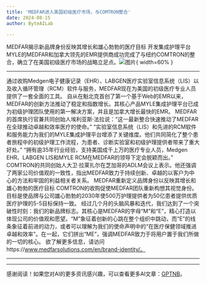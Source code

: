 ```yaml
---
title: 'MEDFAR进入美国初级医疗市场，与COMTRON整合'
date: 2024-08-15
author: ByteAILab

---
```


MEDFAR揭示新品牌身份反映其增长和雄心勃勃的医疗目标
开发集成护理平台MYLE的MEDFAR和加拿大领先的EMR提供商成功完成了与纽约COMTRON的整合，确立了在美国初级医疗市场的战略立足点。![图片](https://ai-techpark.com/wp-content/uploads/2024/08/MEDFAR-Enters-960x540.jpg){ width=60% }

---
通过收购Medgen电子健康记录（EHR）、LABGEN医疗实验室信息系统（LIS）以及收入循环管理（RCM）软件与服务，MEDFAR现在为美国的初级医疗专业人员提供了一套全面的工具。
自从在魁北克首创了第一个基于Web的EMR以来，MEDFAR的创新方法推动了稳定和指数增长。其核心产品MYLE集成护理平台已成为初级护理团队使用的第一解决方案，并且是加拿大增长最快的EMR。
MEDFAR的首席执行官兼共同创始人埃利亚斯·法拉说：“这一最新整合快速推动了MEDFAR在全球推动卓越和效率医疗的使命。” “实验室信息系统（LIS）和先进的RCM软件和服务能力为我们的MYLE集成护理平台增添了关键维度。他们共同简化了整个患者旅程中的初级护理工作流程，为患者、诊断实验室和初级护理提供者带来了重大好处。”
“拥有逾35年行业经验，支持美国成千上万的医疗专业人员，Medgen EHR、LABGEN LIS和MYLE RCM在MEDFAR的领导下定会脱颖而出。” COMTRON的共同创始人大卫·拉莱扎尔在芝加哥的ADLM会议上表示。他还强调了两家公司价值观的一致性，指出MEDFAR致力于持续创新、卓越的以客户为中心的方法和牢固的利益相关者关系。
MEDFAR重新定义品牌身份以反映其增长和雄心勃勃的医疗目标
COMTRON的收购促使MEDFAR团队重新构想其视觉身份。目标是使品牌与公司雄心勃勃的2030年使500万护理提供者为50亿患者提供优质医疗护理的5-5目标保持一致。
经过几个月的头脑风暴和迭代，我们达到了一个突破性时刻：我们的新品牌标志。其核心是MEDFAR的字母“M”和“E”，精心打造以体现公司的价值观和愿望。“M”象征着创新的心跳在整个组织中跳动，而“E”的线条象征着前进的动力，或者可以理解为我们的使命声明中的“在医疗保健领域推进卓越和效率”。在一起，它们拼出“ME”，强调MEDFAR致力于将用户置于我们所做的一切的核心。
欲了解更多信息，请访问https://www.medfarsolutions.com/en/brand-identity/。

---
---
感谢阅读！如果您对AI的更多资讯感兴趣，可以查看更多AI文章：[GPTNB](https://gptnb.com)。